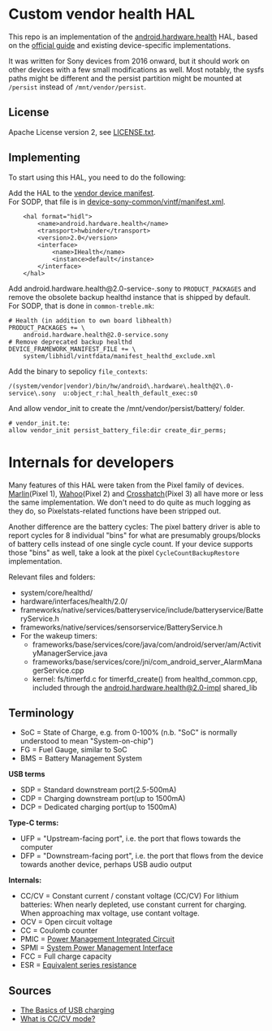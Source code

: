# Custom vendor health HAL

This repo is an implementation of the [android.hardware.health][health-ref] HAL,
based on the [official guide][guide] and existing device-specific
implementations.

It was written for Sony devices from 2016 onward, but it should work on other
devices with a few small modifications as well.
Most notably, the sysfs paths might be different and the persist partition might
be mounted at `/persist` instead of `/mnt/vendor/persist`.

## License
Apache License version 2, see [LICENSE.txt](LICENSE.txt).

## Implementing

To start using this HAL, you need to do the following:

Add the HAL to the [vendor device manifest][vintf-manifest].  
For SODP, that file is in [device-sony-common/vintf/manifest.xml][sodp-manifest].
```
    <hal format="hidl">
        <name>android.hardware.health</name>
        <transport>hwbinder</transport>
        <version>2.0</version>
        <interface>
            <name>IHealth</name>
            <instance>default</instance>
        </interface>
    </hal>
```

Add android.hardware.health@2.0-service-.sony to `PRODUCT_PACKAGES` and remove
the obsolete backup healthd instance that is shipped by default.  
For SODP, that is done in `common-treble.mk`:
```
# Health (in addition to own board libhealth)
PRODUCT_PACKAGES += \
    android.hardware.health@2.0-service.sony
# Remove deprecated backup healthd
DEVICE_FRAMEWORK_MANIFEST_FILE += \
    system/libhidl/vintfdata/manifest_healthd_exclude.xml
```

Add the binary to sepolicy `file_contexts`:
```
/(system/vendor|vendor)/bin/hw/android\.hardware\.health@2\.0-service\.sony  u:object_r:hal_health_default_exec:s0
```

And allow vendor_init to create the /mnt/vendor/persist/battery/ folder.  
```
# vendor_init.te:
allow vendor_init persist_battery_file:dir create_dir_perms;
```

# Internals for developers

Many features of this HAL were taken from the Pixel family of devices.
[Marlin][marlin](Pixel 1), [Wahoo][wahoo](Pixel 2) and
[Crosshatch][crosshatch](Pixel 3) all have more or less the same implementation.
We don't need to do quite as much logging as they do, so Pixelstats-related
functions have been stripped out.

Another difference are the battery cycles: The pixel battery driver is able to
report cycles for 8 individual "bins" for what are presumably groups/blocks of
battery cells instead of one single cycle count. If your device supports those
"bins" as well, take a look at the pixel `CycleCountBackupRestore`
implementation.

Relevant files and folders:

- system/core/healthd/
- hardware/interfaces/health/2.0/
- frameworks/native/services/batteryservice/include/batteryservice/BatteryService.h
- frameworks/native/services/sensorservice/BatteryService.h
- For the wakeup timers:
  - frameworks/base/services/core/java/com/android/server/am/ActivityManagerService.java
  - frameworks/base/services/core/jni/com_android_server_AlarmManagerService.cpp
  - kernel: fs/timerfd.c for timerfd_create() from healthd_common.cpp, included
    through the android.hardware.health@2.0-impl shared_lib

## Terminology

- SoC = State of Charge, e.g. from 0-100%
  (n.b. "SoC" is normally understood to mean "System-on-chip")
- FG = Fuel Gauge, similar to SoC
- BMS = Battery Management System

**USB terms**

- SDP = Standard downstream port(2.5-500mA)
- CDP = Charging downstream port(up to 1500mA)
- DCP = Dedicated charging port(up to 1500mA)

**Type-C terms:**

- UFP = "Upstream-facing port", i.e. the port that flows towards the computer
- DFP = "Downstream-facing port", i.e. the port that flows from the device
  towards another device, perhaps USB audio output

**Internals:**
- CC/CV = Constant current / constant voltage (CC/CV)
  For lithium batteries: When nearly depleted, use constant current for
  charging. When approaching max voltage, use contant voltage.
- OCV = Open circuit voltage
- CC = Coulomb counter
- PMIC = [Power Management Integrated Circuit][pmic]
- SPMI = [System Power Management Interface][spmi]
- FCC = Full charge capacity
- ESR = [Equivalent series resistance][esr]

## Sources

- [The Basics of USB charging](https://www.maximintegrated.com/en/app-notes/index.mvp/id/4803)
- [What is CC/CV mode?](http://www.bestgopower.com/faq/27-what-is-cc-cv-mode.html)

<!-- Markdown link references -->
[health-ref]: https://source.android.com/reference/hidl/android/hardware/health/2.0/IHealth
[guide]: https://android.googlesource.com/platform/hardware/interfaces/+/master/health/2.0/
[vintf-manifest]: https://source.android.com/devices/architecture/vintf/objects.html#device-manifest-file
[sodp-manifest]: https://github.com/sonyxperiadev/device-sony-common/blob/5945d6aff99a8188554c3e4f06032d254138db00/vintf/manifest.xml
[pmic]: https://en.wikipedia.org/wiki/Power_management_integrated_circuit
[spmi]: https://mipi.org/specifications/system-power-management-interface
[marlin]: https://android.googlesource.com/device/google/marlin/+/android-9.0.0_r22/health/
[wahoo]: https://android.googlesource.com/device/google/wahoo/+/android-9.0.0_r22/health/
[crosshatch]: https://android.googlesource.com/device/google/crosshatch/+/android-9.0.0_r22/health/
[esr]: https://en.wikipedia.org/wiki/ESR_meter
